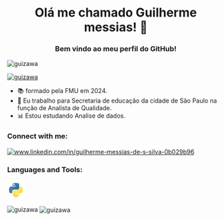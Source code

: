 <h1 align="center">Olá me chamado Guilherme messias! 👋</h1>
<h3 align="center">Bem vindo ao meu perfil do GitHub!</h3>

<p align="left"> <img src="https://komarev.com/ghpvc/?username=guizawa&label=Profile%20views&color=0e75b6&style=flat" alt="guizawa" /> </p>

<p align="left"> <a href="https://github.com/ryo-ma/github-profile-trophy"><img src="https://github-profile-trophy.vercel.app/?username=guizawa" alt="guizawa" /></a> </p>
 

- 📚 formado pela FMU em 2024.
- 🏫 Eu trabalho para Secretaria de educação da cidade de São Paulo na função de Analista de Qualidade.
- 📊 Estou estudando Analise de dados.


<h3 align="left">Connect with me:</h3>
<p align="left">
<a href="https://linkedin.com/in/www.linkedin.com/in/guilherme-messias-de-s-silva-0b029b96" target="blank"><img align="center" src="https://raw.githubusercontent.com/rahuldkjain/github-profile-readme-generator/master/src/images/icons/Social/linked-in-alt.svg" alt="www.linkedin.com/in/guilherme-messias-de-s-silva-0b029b96" height="30" width="40" /></a>
</p>

<h3 align="left">Languages and Tools:</h3>
<p align="left"> <a href="https://www.python.org" target="_blank" rel="noreferrer"> <img src="https://raw.githubusercontent.com/devicons/devicon/master/icons/python/python-original.svg" alt="python" width="40" height="40"/> </a> </p>

<p><img align="left" src="https://github-readme-stats.vercel.app/api/top-langs?username=guizawa&show_icons=true&locale=en&layout=compact" alt="guizawa" /></p>

<p>&nbsp;<img align="center" src="https://github-readme-stats.vercel.app/api?username=guizawa&show_icons=true&locale=en" alt="guizawa" /></p>

